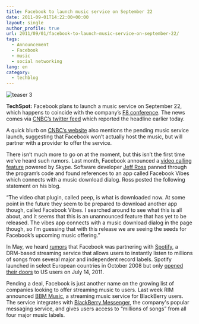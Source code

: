 ```yaml
---
title: Facebook to launch music service on September 22
date: 2011-09-01T14:22:00+00:00
layout: single
author_profile: true
url: 2011/09/01/facebook-to-launch-music-service-on-september-22/
tags:
  - Announcement
  - Facebook
  - music
  - social networking
lang: en
category: 
  - techblog
---
```

![teaser 3](http://2.bp.blogspot.com/--q9aM40DUPM/Tl-NnEp1rsI/AAAAAAAAEA4/lD-aaai1QgA/s1600/2011-08-31-teaser3.jpg)

**TechSpot:** Facebook plans to launch a music service on September 22, which happens to coincide with the company’s [F8 conference](http://www.facebook.com/f8). The news comes via [CNBC’s twitter feed](https://twitter.com/CNBC/status/108945165649051648) which reported the headline earlier today.

A quick blurb on [CNBC’s website](http://www.cnbc.com/id/44289540) also mentions the pending music service launch, suggesting that Facebook won’t actually host the music, but will partner with a provider to offer the service.

There isn’t much more to go on at the moment, but this isn’t the first time we've heard such rumors. Last month, Facebook announced a [video calling feature](http://www.techspot.com/news/44583-facebook-announces-skype-video-calling-group-chats.html) powered by Skype. Software developer [Jeff Ross](http://lifeisagraph.com/about.html) panned through the program’s code and found references to an app called Facebook Vibes which connects with a music download dialog. Ross posted the following statement on his blog.

“The video chat plugin, called peep, is what is downloaded now. At some point in the future they seem to be prepared to download another app though, called Facebook Vibes. I searched around to see what this is all about, and it seems that this is an unannounced feature that has yet to be released. The vibes app connects with a music download dialog in the page though, so I’m guessing that with this release we are seeing the seeds for Facebook’s upcoming music offering.”

In May, we heard [rumors](http://www.forbes.com/sites/parmyolson/2011/05/25/facebook-to-launch-music-service-with-spotify/) that Facebook was partnering with [Spotify](http://www.techspot.com/news/45013-spotify-at-14-million-users-in-the-us-175000-paying.html), a DRM-based streaming service that allows users to instantly listen to millions of songs from several major and independent record labels. Spotify launched in select European countries in October 2008 but only [opened their doors](http://www.techspot.com/news/44688-spotify-goes-live-in-the-us-free-service-is-invite-only-for-now.html) to US users on July 14, 2011.

Pending a deal, Facebook is just another name on the growing list of companies looking to offer streaming music to users. Last week RIM announced [BBM Music](http://www.techspot.com/news/45220-rim-announces-new-5-per-month-bbm-music-service.html), a streaming music service for BlackBerry users. The service integrates with [BlackBerry Messenger](http://www.techspot.com/news/44857-rim-releases-blackberry-messenger-6.html), the company's popular messaging service, and gives users access to “millions of songs” from all four major music labels.
